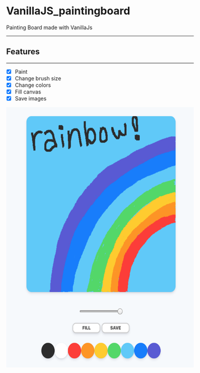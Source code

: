 # VanillaJS_paintingboard
Painting Board made with VanillaJs

---
## Features
---
- [x] Paint
- [x] Change brush size
- [x] Change colors
- [x] Fill canvas
- [x] Save images

<img src="./1.png" width="600" height="700"/>

<!-- ![painting](1.png) -->